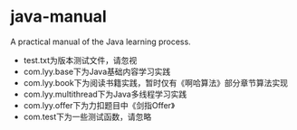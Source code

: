 # java-manual
A practical manual of the Java learning process.

- test.txt为版本测试文件，请忽视
- com.lyy.base下为Java基础内容学习实践
- com.lyy.book下为阅读书籍实践，暂时仅有《啊哈算法》部分章节算法实现
- com.lyy.multithread下为Java多线程学习实践
- com.lyy.offer下为力扣题目中《剑指Offer》
- com.test下为一些测试函数，请忽略
